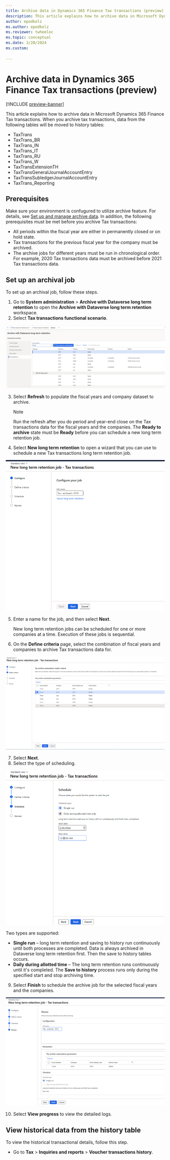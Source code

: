 ```yaml
---
title: Archive data in Dynamics 365 Finance Tax transactions (preview)
description: This article explains how to archive data in Microsoft Dynamics 365 Finance Tax transactions.
author: epodkolz
ms.author: epodkolz
ms.reviewer: twheeloc
ms.topic: conceptual
ms.date: 3/20/2024
ms.custom:

---
```

# Archive data in Dynamics 365 Finance Tax transactions (preview)

[!INCLUDE [preview-banner](../../../supply-chain/includes/preview-banner.md)]

This article explains how to archive data in Microsoft Dynamics 365 Finance Tax transactions.
When you archive tax transactions, data from the following tables will be moved to history tables:
- TaxTrans
- TaxTrans_BR
- TaxTrans_IN
- TaxTrans_IT
- TaxTrans_RU
- TaxTrans_W
- TaxTransExtensionTH
- TaxTransGeneralJournalAccountEntry
- TaxTransSubledgerJournalAccountEntry
- TaxTrans_Reporting



## Prerequisites

Make sure your environment is confugured to utilize archive feature. For details, see [Set up and manage archive data](archive-setup-manage.md).
In addition, the following prerequisites must be met before you archive Tax transactions:
- All periods within the fiscal year are either in permanently closed or on hold state.
- Tax transactions for the previous fiscal year for the company must be archived.
- The archive jobs for different years must be run in chronological order. For example, 2020 Tax transactions data must be archived before 2021 Tax transactions data.

## Set up an archival job

To set up an archival job, follow these steps.

1. Go to **System administration** \> **Archive with Dataverse long term retention** to open the **Archive with Dataverse long term retention** workspace.
2. Select **Tax transactions functional scenario**.

![DV_Long_term_retention_Tax transactions_1](./media/DV_Long_term_retention_Tax%20transactions_1.png)

3. Select **Refresh** to populate the fiscal years and company dataset to archive.

    > [!NOTE]
    > Run the refresh after you do period and year-end close on the Tax transactions data for the fiscal years and the companies. The **Ready to archive** state must be **Ready** before you can schedule a new long term retention job.

4. Select **New long term retention** to open a wizard that you can use to schedule a new Tax transactions long term retention job.

![DV_Long_term_retention_Tax transactions_2](./media/DV_Long_term_retention_Tax%20transactions_2.png)
   
5. Enter a name for the job, and then select **Next**.

    New long term retention jobs can be scheduled for one or more companies at a time. Execution of these jobs is sequential.

6. On the **Define criteria** page, select the combination of fiscal years and companies to archive Tax transactions data for.

![DV_Long_term_retention_Tax transactions_3](./media/DV_Long_term_retention_Tax%20transactions_3.png)
  
7. Select **Next**.
8. Select the type of scheduling.

![DV_Long_term_retention_Tax transactions_4](./media/DV_Long_term_retention_Tax%20transactions_4.png)
  
  Two types are supported:
  
  - **Single run** – long term retention and saving to history run continuously until both processes are completed. Data is always archived in Dataverse long term retention first. Then the save to history tables occurs.
  - **Daily during allotted time** – The long term retention runs continuously until it's completed. The **Save to history** process runs only during the specified start and stop archiving time.
    
9. Select **Finish** to schedule the archive job for the selected fiscal years and the companies.

![DV_Long_term_retention_Tax transactions_5](./media/DV_Long_term_retention_Tax%20transactions_5.png)

10. Select **View progress** to view the detailed logs.

## View historical data from the history table

To view the historical transactional details, follow this step.

- Go to **Tax** \> **Inquiries and reports** \> **Voucher transactions history**.
